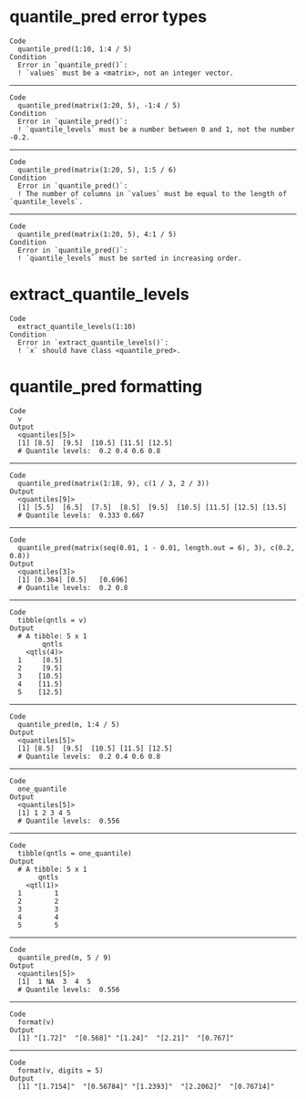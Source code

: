 # quantile_pred error types

    Code
      quantile_pred(1:10, 1:4 / 5)
    Condition
      Error in `quantile_pred()`:
      ! `values` must be a <matrix>, not an integer vector.

---

    Code
      quantile_pred(matrix(1:20, 5), -1:4 / 5)
    Condition
      Error in `quantile_pred()`:
      ! `quantile_levels` must be a number between 0 and 1, not the number -0.2.

---

    Code
      quantile_pred(matrix(1:20, 5), 1:5 / 6)
    Condition
      Error in `quantile_pred()`:
      ! The number of columns in `values` must be equal to the length of `quantile_levels`.

---

    Code
      quantile_pred(matrix(1:20, 5), 4:1 / 5)
    Condition
      Error in `quantile_pred()`:
      ! `quantile_levels` must be sorted in increasing order.

# extract_quantile_levels

    Code
      extract_quantile_levels(1:10)
    Condition
      Error in `extract_quantile_levels()`:
      ! `x` should have class <quantile_pred>.

# quantile_pred formatting

    Code
      v
    Output
      <quantiles[5]>
      [1] [8.5]  [9.5]  [10.5] [11.5] [12.5]
      # Quantile levels:  0.2 0.4 0.6 0.8 

---

    Code
      quantile_pred(matrix(1:18, 9), c(1 / 3, 2 / 3))
    Output
      <quantiles[9]>
      [1] [5.5]  [6.5]  [7.5]  [8.5]  [9.5]  [10.5] [11.5] [12.5] [13.5]
      # Quantile levels:  0.333 0.667 

---

    Code
      quantile_pred(matrix(seq(0.01, 1 - 0.01, length.out = 6), 3), c(0.2, 0.8))
    Output
      <quantiles[3]>
      [1] [0.304] [0.5]   [0.696]
      # Quantile levels:  0.2 0.8 

---

    Code
      tibble(qntls = v)
    Output
      # A tibble: 5 x 1
            qntls
        <qtls(4)>
      1     [8.5]
      2     [9.5]
      3    [10.5]
      4    [11.5]
      5    [12.5]

---

    Code
      quantile_pred(m, 1:4 / 5)
    Output
      <quantiles[5]>
      [1] [8.5]  [9.5]  [10.5] [11.5] [12.5]
      # Quantile levels:  0.2 0.4 0.6 0.8 

---

    Code
      one_quantile
    Output
      <quantiles[5]>
      [1] 1 2 3 4 5
      # Quantile levels:  0.556 

---

    Code
      tibble(qntls = one_quantile)
    Output
      # A tibble: 5 x 1
           qntls
        <qtl(1)>
      1        1
      2        2
      3        3
      4        4
      5        5

---

    Code
      quantile_pred(m, 5 / 9)
    Output
      <quantiles[5]>
      [1]  1 NA  3  4  5
      # Quantile levels:  0.556 

---

    Code
      format(v)
    Output
      [1] "[1.72]"  "[0.568]" "[1.24]"  "[2.21]"  "[0.767]"

---

    Code
      format(v, digits = 5)
    Output
      [1] "[1.7154]"  "[0.56784]" "[1.2393]"  "[2.2062]"  "[0.76714]"

